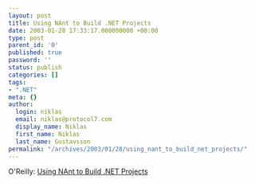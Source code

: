 ```yaml
---
layout: post
title: Using NAnt to Build .NET Projects
date: 2003-01-28 17:33:17.000000000 +00:00
type: post
parent_id: '0'
published: true
password: ''
status: publish
categories: []
tags:
- ".NET"
meta: {}
author:
  login: niklas
  email: niklas@protocol7.com
  display_name: Niklas
  first_name: Niklas
  last_name: Gustavsson
permalink: "/archives/2003/01/28/using_nant_to_build_net_projects/"
---
```

O'Reilly: [Using NAnt to Build .NET Projects](http://www.ondotnet.com/pub/a/dotnet/2003/01/27/nant.html)

